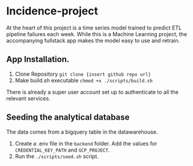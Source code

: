 # Incidence-project

At the heart of this project is a time series model trained to predict ETL pipeline failures each week. 
While this is a Machine Learning project, the accompanying fullstack app makes the model easy to use and retrain.

## App Installation.
1. Clone Repository
```git clone {insert github repo url}```
2. Make build.sh executable
```chmod +x ./scripts/build.sh```

There is already a super user account set up to authenticate to all the relevant services.

## Seeding the analytical database
The data comes from a bigquery table in the datawarehouse.
1. Create a .env file in the `backend` folder. Add the values for `CREDENTIAL_KEY_PATH` and `GCP_PROJECT`.
2. Run the `./scripts/seed.sh` script.
